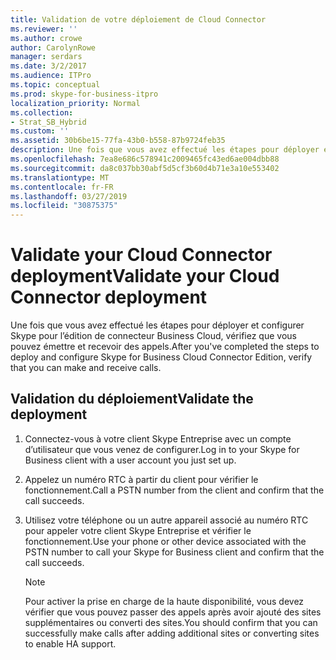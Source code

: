 ```yaml
---
title: Validation de votre déploiement de Cloud Connector
ms.reviewer: ''
ms.author: crowe
author: CarolynRowe
manager: serdars
ms.date: 3/2/2017
ms.audience: ITPro
ms.topic: conceptual
ms.prod: skype-for-business-itpro
localization_priority: Normal
ms.collection:
- Strat_SB_Hybrid
ms.custom: ''
ms.assetid: 30b6be15-77fa-43b0-b558-87b9724feb35
description: Une fois que vous avez effectué les étapes pour déployer et configurer Skype pour l’édition de connecteur Business Cloud, vérifiez que vous pouvez émettre et recevoir des appels.
ms.openlocfilehash: 7ea8e686c578941c2009465fc43ed6ae004dbb88
ms.sourcegitcommit: da8c037bb30abf5d5cf3b60d4b71e3a10e553402
ms.translationtype: MT
ms.contentlocale: fr-FR
ms.lasthandoff: 03/27/2019
ms.locfileid: "30875375"
---
```

# <a name="validate-your-cloud-connector-deployment"></a><span data-ttu-id="e8e1e-103">Validate your Cloud Connector deployment</span><span class="sxs-lookup"><span data-stu-id="e8e1e-103">Validate your Cloud Connector deployment</span></span>
 
<span data-ttu-id="e8e1e-104">Une fois que vous avez effectué les étapes pour déployer et configurer Skype pour l’édition de connecteur Business Cloud, vérifiez que vous pouvez émettre et recevoir des appels.</span><span class="sxs-lookup"><span data-stu-id="e8e1e-104">After you've completed the steps to deploy and configure Skype for Business Cloud Connector Edition, verify that you can make and receive calls.</span></span>
  
## <a name="validate-the-deployment"></a><span data-ttu-id="e8e1e-105">Validation du déploiement</span><span class="sxs-lookup"><span data-stu-id="e8e1e-105">Validate the deployment</span></span>

1. <span data-ttu-id="e8e1e-106">Connectez-vous à votre client Skype Entreprise avec un compte d’utilisateur que vous venez de configurer.</span><span class="sxs-lookup"><span data-stu-id="e8e1e-106">Log in to your Skype for Business client with a user account you just set up.</span></span>
    
2. <span data-ttu-id="e8e1e-107">Appelez un numéro RTC à partir du client pour vérifier le fonctionnement.</span><span class="sxs-lookup"><span data-stu-id="e8e1e-107">Call a PSTN number from the client and confirm that the call succeeds.</span></span>
    
3. <span data-ttu-id="e8e1e-108">Utilisez votre téléphone ou un autre appareil associé au numéro RTC pour appeler votre client Skype Entreprise et vérifier le fonctionnement.</span><span class="sxs-lookup"><span data-stu-id="e8e1e-108">Use your phone or other device associated with the PSTN number to call your Skype for Business client and confirm that the call succeeds.</span></span>
    
    > [!NOTE]
    > <span data-ttu-id="e8e1e-109">Pour activer la prise en charge de la haute disponibilité, vous devez vérifier que vous pouvez passer des appels après avoir ajouté des sites supplémentaires ou converti des sites.</span><span class="sxs-lookup"><span data-stu-id="e8e1e-109">You should confirm that you can successfully make calls after adding additional sites or converting sites to enable HA support.</span></span> 
  

